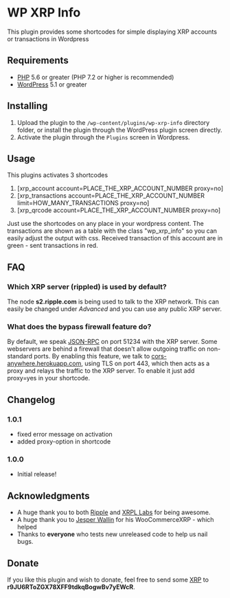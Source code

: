 # WP XRP Info

This plugin provides some shortcodes for simple displaying XRP accounts or transactions in Wordpress

## Requirements

* [PHP](https://php.net) 5.6 or greater (PHP 7.2 or higher is recommended)
* [WordPress](https://wordpress.org/) 5.1 or greater

## Installing

1. Upload the plugin to the `/wp-content/plugins/wp-xrp-info` directory folder, or install the plugin through the WordPress plugin screen directly.
1. Activate the plugin through the `Plugins` screen in Wordpress.

## Usage
This plugins activates 3 shortcodes
1. [xrp_account account=PLACE_THE_XRP_ACCOUNT_NUMBER proxy=no]
1. [xrp_transactions account=PLACE_THE_XRP_ACCOUNT_NUMBER limit=HOW_MANY_TRANSACTIONS proxy=no]
1. [xrp_qrcode account=PLACE_THE_XRP_ACCOUNT_NUMBER proxy=no]

Just use the shortcodes on any place in your wordpress content. The transactions are shown as a table with the class "wp_xrp_info" so you can
easily adjust the output with css. Received transaction of this account are in green - sent transactions in red.

## FAQ ##

### Which XRP server (rippled) is used by default?

The node **s2.ripple.com** is being used to talk to the XRP network. This can easily be changed under *Advanced* and you can use any public XRP server.

### What does the bypass firewall feature do?

By default, we speak [JSON-RPC](https://en.wikipedia.org/wiki/JSON#JSON-RPC) on port 51234 with the XRP server. 
Some webservers are behind a firewall that doesn't allow outgoing traffic on non-standard ports. 
By enabling this feature, we talk to [cors-anywhere.herokuapp.com](https://cors-anywhere.herokuapp.com/), using TLS on port 443, which then acts as a proxy and relays the traffic to the XRP server.
To enable it just add proxy=yes in your shortcode.

## Changelog

### 1.0.1
* fixed error message on activation
* added proxy-option in shortcode

### 1.0.0
* Initial release!

## Acknowledgments

* A huge thank you to both [Ripple](https://ripple.com/) and [XRPL Labs](https://xrpl-labs.com/) for being awesome.
* A huge thank you to [Jesper Wallin](https://twitter.com/empatogen) for his WooCommerceXRP - which helped
* Thanks to **everyone** who tests new unreleased code to help us nail bugs.

## Donate

If you like this plugin and wish to donate, feel free to send some [XRP](https://ripple.com/xrp) to **r9JU6RToZGX78XFF9tdkqBogwBv7yEWcR**.
